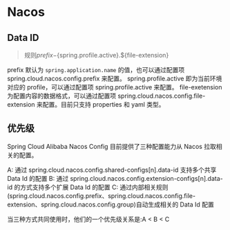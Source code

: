# Nacos

## Data ID

> 规则${prefix}-${spring.profile.active}.${file-extension}

prefix 默认为 `spring.application.name` 的值，也可以通过配置项 spring.cloud.nacos.config.prefix 来配置。
spring.profile.active 即为当前环境对应的 profile，可以通过配置项 spring.profile.active 来配置。
file-exetension 为配置内容的数据格式，可以通过配置项 spring.cloud.nacos.config.file-extension 来配置。目前只支持 properties 和 yaml 类型。

## 优先级

Spring Cloud Alibaba Nacos Config 目前提供了三种配置能力从 Nacos 拉取相关的配置。

A: 通过 spring.cloud.nacos.config.shared-configs[n].data-id 支持多个共享 Data Id 的配置
B: 通过 spring.cloud.nacos.config.extension-configs[n].data-id 的方式支持多个扩展 Data Id 的配置
C: 通过内部相关规则(spring.cloud.nacos.config.prefix、spring.cloud.nacos.config.file-extension、spring.cloud.nacos.config.group)自动生成相关的 Data Id 配置

当三种方式共同使用时，他们的一个优先级关系是:A < B < C
